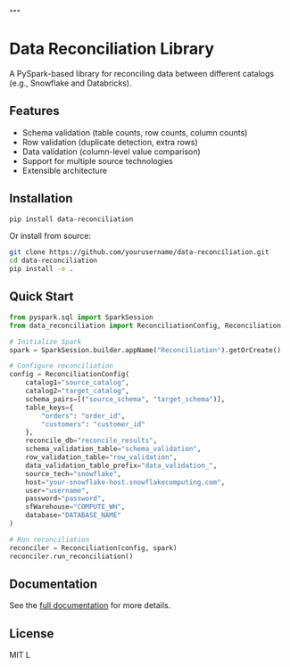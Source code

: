 """
# Data Reconciliation Library

A PySpark-based library for reconciling data between different catalogs (e.g., Snowflake and Databricks).

## Features

- Schema validation (table counts, row counts, column counts)
- Row validation (duplicate detection, extra rows)
- Data validation (column-level value comparison)
- Support for multiple source technologies
- Extensible architecture

## Installation

```bash
pip install data-reconciliation
```

Or install from source:

```bash
git clone https://github.com/yourusername/data-reconciliation.git
cd data-reconciliation
pip install -e .
```

## Quick Start

```python
from pyspark.sql import SparkSession
from data_reconciliation import ReconciliationConfig, Reconciliation

# Initialize Spark
spark = SparkSession.builder.appName("Reconciliation").getOrCreate()

# Configure reconciliation
config = ReconciliationConfig(
    catalog1="source_catalog",
    catalog2="target_catalog",
    schema_pairs=[("source_schema", "target_schema")],
    table_keys={
        "orders": "order_id",
        "customers": "customer_id"
    },
    reconcile_db="reconcile_results",
    schema_validation_table="schema_validation",
    row_validation_table="row_validation",
    data_validation_table_prefix="data_validation_",
    source_tech="snowflake",
    host="your-snowflake-host.snowflakecomputing.com",
    user="username",
    password="password",
    sfWarehouse="COMPUTE_WH",
    database="DATABASE_NAME"
)

# Run reconciliation
reconciler = Reconciliation(config, spark)
reconciler.run_reconciliation()
```

## Documentation

See the [full documentation](https://github.com/yourusername/data-reconciliation/docs) for more details.

## License

MIT L